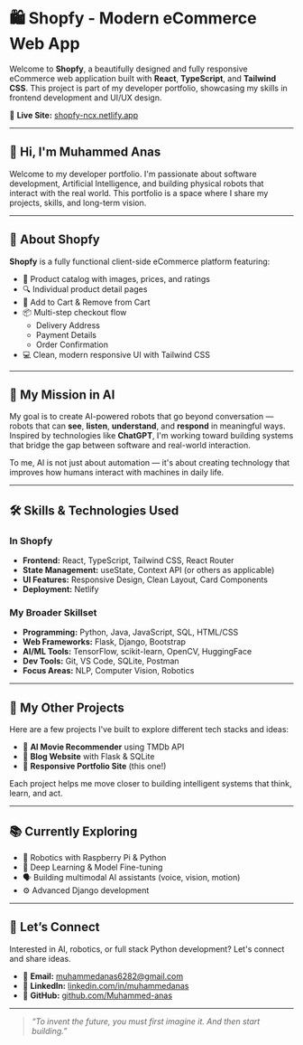 # 🛍️ Shopfy - Modern eCommerce Web App

Welcome to **Shopfy**, a beautifully designed and fully responsive eCommerce web application built with **React**, **TypeScript**, and **Tailwind CSS**. This project is part of my developer portfolio, showcasing my skills in frontend development and UI/UX design.

🔗 **Live Site:** [shopfy-ncx.netlify.app](https://shopfy-ncx.netlify.app/)

---

## 👋 Hi, I'm Muhammed Anas

Welcome to my developer portfolio. I'm passionate about software development, Artificial Intelligence, and building physical robots that interact with the real world. This portfolio is a space where I share my projects, skills, and long-term vision.

---

## 🚀 About Shopfy

**Shopfy** is a fully functional client-side eCommerce platform featuring:

- 🛒 Product catalog with images, prices, and ratings
- 🔍 Individual product detail pages
- 🧺 Add to Cart & Remove from Cart
- 📦 Multi-step checkout flow
  - Delivery Address
  - Payment Details
  - Order Confirmation
- 💻 Clean, modern responsive UI with Tailwind CSS

---

## 🧠 My Mission in AI

My goal is to create AI-powered robots that go beyond conversation — robots that can **see**, **listen**, **understand**, and **respond** in meaningful ways. Inspired by technologies like **ChatGPT**, I'm working toward building systems that bridge the gap between software and real-world interaction.

To me, AI is not just about automation — it's about creating technology that improves how humans interact with machines in daily life.

---

## 🛠️ Skills & Technologies Used

### In Shopfy

- **Frontend:** React, TypeScript, Tailwind CSS, React Router
- **State Management:** useState, Context API (or others as applicable)
- **UI Features:** Responsive Design, Clean Layout, Card Components
- **Deployment:** Netlify

### My Broader Skillset

- **Programming:** Python, Java, JavaScript, SQL, HTML/CSS
- **Web Frameworks:** Flask, Django, Bootstrap
- **AI/ML Tools:** TensorFlow, scikit-learn, OpenCV, HuggingFace
- **Dev Tools:** Git, VS Code, SQLite, Postman
- **Focus Areas:** NLP, Computer Vision, Robotics

---

## 🧪 My Other Projects

Here are a few projects I've built to explore different tech stacks and ideas:

- 🔗 **AI Movie Recommender** using TMDb API
- 🔗 **Blog Website** with Flask & SQLite
- 🔗 **Responsive Portfolio Site** (this one!)

Each project helps me move closer to building intelligent systems that think, learn, and act.

---

## 📚 Currently Exploring

- 🤖 Robotics with Raspberry Pi & Python
- 🧠 Deep Learning & Model Fine-tuning
- 🗣️ Building multimodal AI assistants (voice, vision, motion)
- ⚙️ Advanced Django development

---

## 💬 Let’s Connect

Interested in AI, robotics, or full stack Python development? Let's connect and share ideas.

- 📧 **Email:** muhammedanas6282@gmail.com  
- 🔗 **LinkedIn:** [linkedin.com/in/muhammedanas](https://www.linkedin.com/in/muhammedanas)  
- 🐙 **GitHub:** [github.com/Muhammed-anas](https://github.com/Muhammed-anas)

---

> _“To invent the future, you must first imagine it. And then start building.”_

